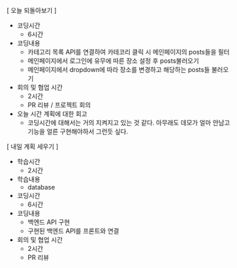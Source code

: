 [ 오늘 되돌아보기 ]

- 코딩시간
  - 6시간
- 코딩내용
  - 카테고리 목록 API를 연결하여 카테코리 클릭 시 메인페이지의 posts들을 필터
  - 메인페이지에서 로그인에 유무에 따른 장소 설정 후 posts불러오기
  - 메인페이지에서 dropdown에 따라 장소를 변경하고 해당하는 posts들 불러오기
- 회의 및 협업 시간
  - 2시간
  - PR 리뷰 / 프로젝트 회의
- 오늘 시간 계획에 대한 회고
  - 코딩시간에 대해서는 거의 지켜지고 있는 것 같다. 아무래도 데모가 얼마 안남고 기능을 얼른 구현해야하서 그런듯 싶다.

[ 내일 계획 세우기 ]

- 학습시간
  - 2시간
- 학습내용
  - database
- 코딩시간
  - 6시간
- 코딩내용
  - 백엔드 API 구현
  - 구현된 백엔드 API를 프론트와 연결
- 회의 및 협업 시간
  - 2시간
  - PR 리뷰
